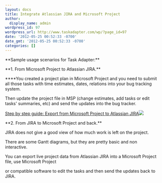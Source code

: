 ```yaml
---
layout: docs
title: Integrate Atlassian JIRA and Microsoft Project
author:
  display_name: admin
wordpress_id: 97
wordpress_url: http://www.taskadapter.com/wp/?page_id=97
date: '2012-05-25 00:52:33 -0700'
date_gmt: '2012-05-25 00:52:33 -0700'
categories: []
---
```

<p>**Sample usage scenarios for Task Adapter:**</p>
<p>**1. From Microsoft Project to Atlassian JIRA.**</p>
<div>
<p>****You created a project plan in Microsoft Project and you need to submit all those tasks with time estimates, dates, relations into your bug tracking system.</p>
<div>
<p>Then update the project file in MSP (change estimates, add tasks or edit tasks' summaries, etc) and send the updates into the bug tracker.</p>
<p><a href="/user-guide/atlassian-jira/atlassian-jira-and-microsoft-project-integration-step-by-step-guide">Step by step guide: Export from Microsoft Project to Atlassian JIRA</a><img src="http://www.taskadapter.com/wp-content/uploads/2012/05/jira_msp.PNG"  /></p>
<p>**2. From JIRA to Microsoft Project and back.**</p>
<p>JIRA does not give a good view of how much work is left on the project.

There are some Gantt diagrams, but they are pretty basic and non interactive.</p>
<div>You can export live project data from Atlassian JIRA into a Microsoft Project file, use Microsoft Project

or compatible software to edit the tasks and then send the updates back to JIRA.</div>

</div>

</div></p>
